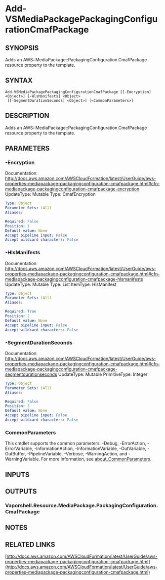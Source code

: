 # Add-VSMediaPackagePackagingConfigurationCmafPackage

## SYNOPSIS
Adds an AWS::MediaPackage::PackagingConfiguration.CmafPackage resource property to the template.

## SYNTAX

```
Add-VSMediaPackagePackagingConfigurationCmafPackage [[-Encryption] <Object>] [-HlsManifests] <Object>
 [[-SegmentDurationSeconds] <Object>] [<CommonParameters>]
```

## DESCRIPTION
Adds an AWS::MediaPackage::PackagingConfiguration.CmafPackage resource property to the template.

## PARAMETERS

### -Encryption
Documentation: http://docs.aws.amazon.com/AWSCloudFormation/latest/UserGuide/aws-properties-mediapackage-packagingconfiguration-cmafpackage.html#cfn-mediapackage-packagingconfiguration-cmafpackage-encryption
UpdateType: Mutable
Type: CmafEncryption

```yaml
Type: Object
Parameter Sets: (All)
Aliases:

Required: False
Position: 1
Default value: None
Accept pipeline input: False
Accept wildcard characters: False
```

### -HlsManifests
Documentation: http://docs.aws.amazon.com/AWSCloudFormation/latest/UserGuide/aws-properties-mediapackage-packagingconfiguration-cmafpackage.html#cfn-mediapackage-packagingconfiguration-cmafpackage-hlsmanifests
UpdateType: Mutable
Type: List
ItemType: HlsManifest

```yaml
Type: Object
Parameter Sets: (All)
Aliases:

Required: True
Position: 2
Default value: None
Accept pipeline input: False
Accept wildcard characters: False
```

### -SegmentDurationSeconds
Documentation: http://docs.aws.amazon.com/AWSCloudFormation/latest/UserGuide/aws-properties-mediapackage-packagingconfiguration-cmafpackage.html#cfn-mediapackage-packagingconfiguration-cmafpackage-segmentdurationseconds
UpdateType: Mutable
PrimitiveType: Integer

```yaml
Type: Object
Parameter Sets: (All)
Aliases:

Required: False
Position: 3
Default value: None
Accept pipeline input: False
Accept wildcard characters: False
```

### CommonParameters
This cmdlet supports the common parameters: -Debug, -ErrorAction, -ErrorVariable, -InformationAction, -InformationVariable, -OutVariable, -OutBuffer, -PipelineVariable, -Verbose, -WarningAction, and -WarningVariable. For more information, see [about_CommonParameters](http://go.microsoft.com/fwlink/?LinkID=113216).

## INPUTS

## OUTPUTS

### Vaporshell.Resource.MediaPackage.PackagingConfiguration.CmafPackage
## NOTES

## RELATED LINKS

[http://docs.aws.amazon.com/AWSCloudFormation/latest/UserGuide/aws-properties-mediapackage-packagingconfiguration-cmafpackage.html](http://docs.aws.amazon.com/AWSCloudFormation/latest/UserGuide/aws-properties-mediapackage-packagingconfiguration-cmafpackage.html)

